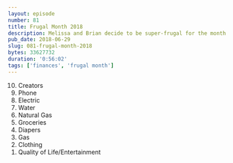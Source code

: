 ```yaml
---
layout: episode
number: 81
title: Frugal Month 2018
description: Melissa and Brian decide to be super-frugal for the month of July. Listen to them brainstorm on how, then stick around for some listener feedback! 
pub_date: 2018-06-29
slug: 081-frugal-month-2018
bytes: 33627732
duration: '0:56:02'
tags: ['finances', 'frugal month']
---
```

<ol reversed>
<li>Creators</li>
<li>Phone</li>
<li>Electric</li>
<li>Water</li>
<li>Natural Gas</li>
<li>Groceries</li>
<li>Diapers</li>
<li>Gas</li>
<li>Clothing</li>
<li>Quality of Life/Entertainment</li>
</ol>
